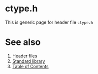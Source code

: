# ctype.h
This is generic page for header file `ctype.h`
# See also
1. [Header files](README.md)
2. [Standard library](../README.md)
3. [Table of Contents](../../README.md)
